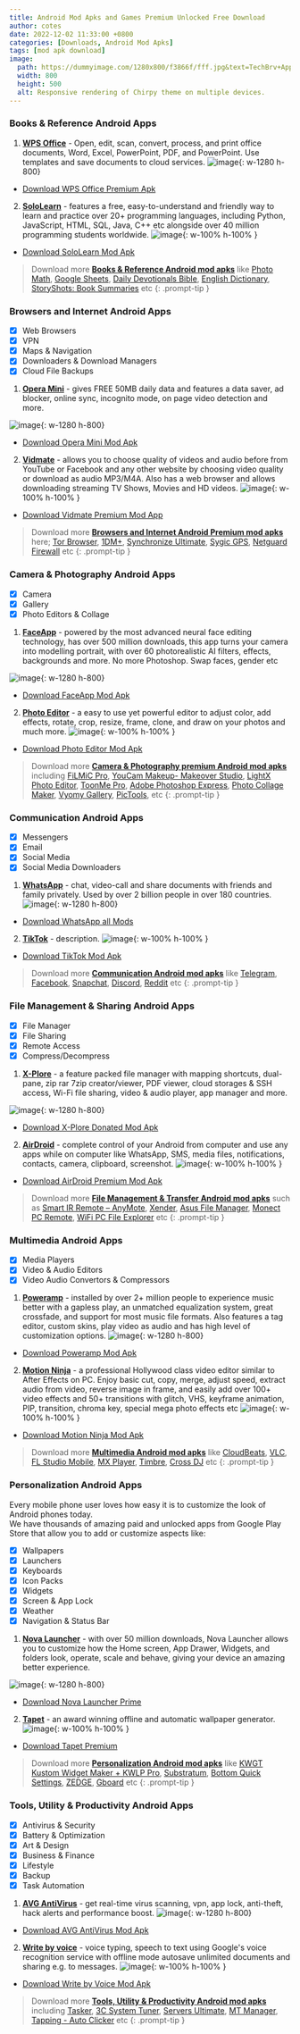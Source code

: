 ```yaml
---
title: Android Mod Apks and Games Premium Unlocked Free Download
author: cotes
date: 2022-12-02 11:33:00 +0800
categories: [Downloads, Android Mod Apks]
tags: [mod apk download]
image:
  path: https://dummyimage.com/1280x800/f3866f/fff.jpg&text=TechBrv+Apps
  width: 800
  height: 500
  alt: Responsive rendering of Chirpy theme on multiple devices.
---
```


### **Books & Reference Android Apps**

1. <a href="https://play.google.com/store/apps/details?id=cn.wps.moffice_eng" rel="noopener noreferrer" target="_blank">**WPS Office**</a> - Open, edit, scan, convert, process, and print office documents, Word, Excel, PowerPoint, PDF, and PowerPoint. Use templates and save documents to cloud services. 
![image](https://dummyimage.com/1280x800/f3866f/fff.jpg&text=WPS+Office+Premium+App){: w-1280 h-800}  
- <a href="https://exe.com" target="_blank" rel="noopener nofollow" >Download WPS Office Premium Apk</a>

2. <a href="https://play.google.com/store/apps/details?id=com.sololearn" rel="noopener noreferrer" target="_blank">**SoloLearn**</a> - features a free, easy-to-understand and friendly way to learn and practice over 20+ programming languages, including Python, JavaScript, HTML, SQL, Java, C++ etc alongside over 40 million programming students worldwide. 
![image](https://dummyimage.com/1280x800/f3866f/fff.jpg&text=SoloLearn+App+Unlocked){: w-100% h-100% }  
- <a href="https://exe.io" target="_blank" rel="noopener nofollow" >Download SoloLearn Mod Apk</a>  

> Download more **<a href="https://sheets.google.com" target="_blank">Books & Reference Android mod apks</a>** like <a href="https://play.google.com/store/apps/details?id=com.microblink.photomath" target="_blank" rel="noopener noreferrer" >Photo Math</a>,  <a href="https://play.google.com/store/apps/details?id=com.google.android.apps.docs.editors.sheets" target="_blank" rel="noopener noreferrer">Google Sheets</a>, <a href="hhttps://play.google.com/store/apps/details?id=daily.devotion.bible" target="_blank" rel="noopener noreferrer" >Daily Devotionals Bible</a>, <a href="https://play.google.com/store/apps/details?id=livio.pack.lang.en_US" target="_blank" rel="noopener noreferrer" >English Dictionary</a>, <a href="https://play.google.com/store/apps/details?id=com.storyshots.android" target="_blank" rel="noopener noreferrer">StoryShots: Book Summaries</a> etc
{: .prompt-tip }

### **Browsers and Internet Android Apps**

- [x] Web Browsers
- [x] VPN
- [x] Maps & Navigation
- [x] Downloaders & Download Managers
- [x] Cloud File Backups

1. <a href="https://play.google.com/store/apps/details?id=com.opera.mini.native" rel="noopener noreferrer" target="_blank">**Opera Mini**</a> - gives FREE 50MB daily data and features a data saver, ad blocker, online sync, incognito mode, on page video detection and more. 

![image](https://dummyimage.com/1280x800/f3866f/fff.jpg&text=Opera+Mini+Free+Browsing){: w-1280 h-800}
- <a href="https://exe.com" target="_blank" rel="noopener nofollow" >Download Opera Mini Mod Apk</a>

2. <a href="https://play.google.com/store/apps/details?id=com.sharpregion.tapet" rel="noopener noreferrer" target="_blank">**Vidmate**</a> - allows you to choose quality of videos and audio before from YouTube or Facebook and any other website by choosing video quality or download as audio MP3/M4A. Also has a web browser and allows downloading streaming TV Shows, Movies and HD videos. 
![image](https://dummyimage.com/1280x800/f3866f/fff.jpg&text=Vidmate+App){: w-100% h-100% }

- <a href="https://exe.io" target="_blank" rel="noopener nofollow" >Download Vidmate Premium Mod App</a>  

> Download more **<a href="https://sheets.google.com" target="_blank">Browsers and Internet Android Premium mod apks</a>** here; <a href="https://play.google.com/store/apps/details?id=org.torproject.torbrowser" target="_blank" rel="noopener noreferrer" >Tor Browser</a>,  <a href="https://play.google.com/store/apps/details?id=idm.internet.download.manager.plus" target="_blank" rel="noopener noreferrer">1DM+</a>, <a href="https://play.google.com/store/apps/details?id=com.icecoldapps.synchronizeultimate" target="_blank" rel="noopener noreferrer" >Synchronize Ultimate</a>, <a href="https://play.google.com/store/apps/details?id=com.sygic.aura" target="_blank" rel="noopener noreferrer" >Sygic GPS</a>, <a href="https://play.google.com/store/apps/details?id=eu.faircode.netguard" target="_blank" rel="noopener noreferrer">Netguard Firewall</a> etc
{: .prompt-tip }

### **Camera & Photography Android Apps**

- [x] Camera
- [x] Gallery
- [x] Photo Editors & Collage

1. <a href="com.opera.mini.native" rel="noopener noreferrer" target="_blank">**FaceApp**</a> - powered by the most advanced neural face editing technology, has over 500 million downloads, this app turns your camera into modelling portrait, with over 60 photorealistic AI filters, effects, backgrounds and more. No more Photoshop. Swap faces, gender etc

![image](https://dummyimage.com/1280x800/f3866f/fff.jpg&text=FaceApp+Premium){: w-1280 h-800}  
- <a href="https://exe.com" target="_blank" rel="noopener nofollow" >Download FaceApp Mod Apk</a>

2. <a href="https://play.google.com/store/apps/details?id=com.iudesk.android.photo.editor" rel="noopener noreferrer" target="_blank">**Photo Editor**</a> - a easy to use yet powerful editor to adjust color, add effects, rotate, crop, resize, frame, clone, and draw on your photos and much more. 
![image](https://dummyimage.com/1280x800/f3866f/fff.jpg&text=Photo+Editor){: w-100% h-100% }  

- <a href="https://exe.io" target="_blank" rel="noopener nofollow" >Download Photo Editor Mod Apk</a>  

> Download more **<a href="https://sheets.google.com" target="_blank">Camera & Photography premium Android mod apks</a>** including <a href="https://play.google.com/store/apps/details?id=com.filmic.filmicpro" target="_blank" rel="noopener noreferrer" >FiLMiC Pro</a>,  <a href="https://play.google.com/store/apps/details?id=com.cyberlink.youcammakeup" target="_blank" rel="noopener noreferrer">YouCam Makeup- Makeover Studio</a>, <a href="https://play.google.com/store/apps/details?id=com.lightx" target="_blank" rel="noopener noreferrer" >LightX Photo Editor</a>, <a href="https://play.google.com/store/apps/details?id=com.vicman.toonmeapp" target="_blank" rel="noopener noreferrer" >ToonMe Pro</a>, <a href="https://play.google.com/store/apps/details?id=com.adobe.psmobile" target="_blank" rel="noopener noreferrer">Adobe Photoshop Express</a>, <a href="https://play.google.com/store/apps/details?id=icollage.photocollage.collagemaker.photolayouts.piceditor" target="_blank" rel="noopener noreferrer" >Photo Collage Maker</a>, <a href="https://play.google.com/store/apps/details?id=com.vyom.gallery" target="_blank" rel="noopener noreferrer" >Vyomy Gallery</a>, <a href="https://play.google.com/store/apps/details?id=omkar.tenkale.pictoolsandroid" target="_blank" rel="noopener noreferrer" >PicTools</a>, etc
{: .prompt-tip }

### **Communication Android Apps**

- [x] Messengers
- [x] Email 
- [x] Social Media
- [x] Social Media Downloaders

1. <a href="com.opera.mini.native" rel="noopener noreferrer" target="_blank">**WhatsApp**</a> - chat, video-call and share documents with friends and family privately. Used by over 2 billion people in over 180 countries. 
![image](https://dummyimage.com/1280x800/f3866f/fff.jpg&text=WhatsApp+All-Mods+Apk){: w-1280 h-800}  
- <a href="https://exe.com" target="_blank" rel="noopener nofollow" >Download WhatsApp all Mods</a>

2. <a href="https://play.google.com/store/apps/details?id=com.zhiliaoapp.musically" rel="noopener noreferrer" target="_blank">**TikTok**</a> - description. 
![image](https://dummyimage.com/1280x800/f3866f/fff.jpg&text=TikTok+No+Ads+No+Watermark+All-Region+Apk){: w-100% h-100% }  

- <a href="https://exe.io" target="_blank" rel="noopener nofollow" >Download TikTok Mod Apk</a>  

> Download more **<a href="https://sheets.google.com" target="_blank">Communication Android mod apks</a>** like <a href="https://play.google.com/store/apps/details?id=org.telegram.messenger" target="_blank" rel="noopener noreferrer" >Telegram</a>,  <a href="https://play.google.com/store/apps/details?id=com.facebook.katana&hl=en" target="_blank" rel="noopener noreferrer">Facebook</a>, <a href="https://play.google.com/store/apps/details?id=com.snapchat.android" target="_blank" rel="noopener noreferrer" >Snapchat</a>, <a href="https://play.google.com/store/apps/details?id=com.discord" target="_blank" rel="noopener noreferrer" >Discord</a>, <a href="https://play.google.com/store/apps/details?id=com.reddit.frontpage" target="_blank" rel="noopener noreferrer">Reddit</a> etc
{: .prompt-tip }

### **File Management & Sharing Android Apps**

- [x] File Manager
- [x] File Sharing 
- [x] Remote Access
- [x] Compress/Decompress

1. <a href="https://play.google.com/store/apps/details?id=com.lonelycatgames.Xplore" rel="noopener noreferrer" target="_blank">**X-Plore**</a> - a feature packed file manager with mapping shortcuts, dual-pane, zip rar 7zip creator/viewer, PDF viewer, cloud storages & SSH access, Wi-Fi file sharing, video & audio player, app manager and more. 

![image](https://dummyimage.com/1280x800/f3866f/fff.jpg&text=X+Plore+File+Manager){: w-1280 h-800}  
- <a href="https://exe.com" target="_blank" rel="noopener nofollow" >Download X-Plore Donated Mod Apk</a>

2. <a href="https://play.google.com/store/apps/details?id=com.sand.airdroid" rel="noopener noreferrer" target="_blank">**AirDroid**</a> - complete control of your Android from computer and use any apps while on computer like WhatsApp, SMS, media files, notifications, contacts, camera, clipboard, screenshot. 
![image](https://dummyimage.com/1280x800/f3866f/fff.jpg&text=AirDroid+App){: w-100% h-100% }  

- <a href="https://exe.io" target="_blank" rel="noopener nofollow" >Download AirDroid Premium Mod Apk</a>  

> Download more **<a href="https://sheets.google.com" target="_blank">File Management & Transfer Android mod apks</a>** such as <a href="https://play.google.com/store/apps/details?id=com.remotefairy" target="_blank" rel="noopener noreferrer" >Smart IR Remote – AnyMote</a>,  <a href="https://play.google.com/store/apps/details?id=cn.xender&hl=en" target="_blank" rel="noopener noreferrer">Xender</a>, <a href="https://play.google.com/store/apps/details?id=com.asus.filemanager" target="_blank" rel="noopener noreferrer" >Asus File Manager</a>, <a href="https://play.google.com/store/apps/details?id=com.monect.portable" target="_blank" rel="noopener noreferrer" >Monect PC Remote</a>, <a href="https://play.google.com/store/apps/details?id=x.WifiPCFileExplorerPro" target="_blank" rel="noopener noreferrer">WiFi PC File Explorer</a> etc
{: .prompt-tip }

### **Multimedia Android Apps**

- [x] Media Players
- [x] Video & Audio Editors
- [x] Video Audio Convertors & Compressors 

1. <a href="https://play.google.com/store/apps/details?id=com.maxmpz.audioplayer" rel="noopener noreferrer" target="_blank">**Poweramp**</a> - installed by over 2+ million people to experience music better with a gapless play, an unmatched equalization system, great crossfade, and support for most music file formats. Also features a tag editor, custom skins, play video as audio and has high level of customization options. 
![image](https://dummyimage.com/1280x800/f3866f/fff.jpg&text=Poweramp+Music+Player+App){: w-1280 h-800}  
- <a href="https://exe.com" target="_blank" rel="noopener nofollow" >Download Poweramp Mod Apk</a>

2. <a href="https://play.google.com/store/apps/details?id=com.accarunit.motionvideoeditor" rel="noopener noreferrer" target="_blank">**Motion Ninja**</a> - a professional Hollywood class video editor similar to After Effects on PC. Enjoy basic cut, copy, merge, adjust speed, extract audio from video, reverse image in frame, and easily add over 100+ video effects and 50+ transitions with glitch, VHS, keyframe animation, PIP, transition, chroma key, special mega photo effects etc
![image](https://dummyimage.com/1280x800/f3866f/fff.jpg&text=Motion+Ninja+Video+App){: w-100% h-100% }  

- <a href="https://exe.io" target="_blank" rel="noopener nofollow" >Download Motion Ninja Mod Apk</a>  

> Download more **<a href="https://sheets.google.com" target="_blank">Multimedia Android mod apks</a>** like <a href="https://play.google.com/store/apps/details?id=com.cloudbeats" target="_blank" rel="noopener noreferrer" >CloudBeats</a>, <a href="https://play.google.com/store/apps/details?id=org.videolan.vlc" target="_blank" rel="noopener noreferrer" >VLC</a>,  <a href="https://play.google.com/store/apps/details?id=com.imageline.FLM" target="_blank" rel="noopener noreferrer">FL Studio Mobile</a>, <a href="https://play.google.com/store/apps/details?id=com.mxtech.videoplayer.ad" target="_blank" rel="noopener noreferrer" >MX Player</a>, <a href="https://play.google.com/store/apps/details?id=xeus.timbre" target="_blank" rel="noopener noreferrer" >Timbre</a>, <a href="https://play.google.com/store/apps/details?id=com.mixvibes.crossdjapp&hl=en" target="_blank" rel="noopener noreferrer">Cross DJ</a> etc
{: .prompt-tip }

### **Personalization Android Apps**
Every mobile phone user loves how easy it is to customize the look of Android phones today.   
We have thousands of amazing paid and unlocked apps from Google Play Store that allow you to add or customize aspects like:
- [x] Wallpapers
- [x] Launchers
- [x] Keyboards
- [x] Icon Packs
- [x] Widgets
- [x] Screen & App Lock
- [x] Weather
- [x] Navigation & Status Bar  
1. <a href="https://play.google.com/store/apps/details?id=com.teslacoilsw.launcher" rel="noopener noreferrer" target="_blank">**Nova Launcher**</a> - with over 50 million downloads, Nova Launcher allows you to customize how the Home screen, App Drawer, Widgets, and folders look, operate, scale and behave, giving your device an amazing better experience. 

![image](https://dummyimage.com/1280x800/f3866f/fff.jpg&text=Nova+Launcher+App){: w-1280 h-800}  
- <a href="https://exe.com" target="_blank" rel="noopener nofollow" >Download Nova Launcher Prime</a>
2. <a href="https://play.google.com/store/apps/details?id=com.sharpregion.tapet" rel="noopener noreferrer" target="_blank">**Tapet**</a> - an award winning offline and automatic wallpaper generator.  
![image](https://dummyimage.com/1280x800/f3866f/fff.jpg&text=Tapet+Premium+App){: w-100% h-100% }  

- <a href="https://exe.io" target="_blank" rel="noopener nofollow" >Download Tapet Premium</a>  

> Download more **<a href="https://sheets.gom" target="_blank">Personalization Android mod apks</a>** like <a href="https://play.google.com/store/apps/details?id=org.kustom.widget" target="_blank" rel="noopener noreferrer" >KWGT Kustom Widget Maker + KWLP Pro</a>,  <a href="https://play.google.com/store/apps/details?id=projekt.substratum" target="_blank" rel="noopener noreferrer">Substratum</a>, <a href="https://play.google.com/store/apps/details?id=com.tombayley.bottomquicksettings" target="_blank" rel="noopener noreferrer" >Bottom Quick Settings</a>, <a href="https://play.google.com/store/apps/details?id=net.zedge.android" target="_blank" rel="noopener noreferrer" >ZEDGE</a>, <a href="https://play.google.com/store/apps/details?id=com.google.android.inputmethod.latin" target="_blank" rel="noopener noreferrer">Gboard</a> etc
{: .prompt-tip }

### **Tools, Utility & Productivity Android Apps**

- [x] Antivirus & Security
- [x] Battery & Optimization
- [x] Art & Design
- [x] Business & Finance
- [x] Lifestyle
- [x] Backup
- [x] Task Automation

1. <a href="com.opera.mini.native" rel="noopener noreferrer" target="_blank">**AVG AntiVirus**</a> - get real-time virus scanning, vpn, app lock, anti-theft, hack alerts and performance boost. 
![image](https://dummyimage.com/1280x800/f3866f/fff.jpg&text=AVG+Antivirus+Premium){: w-1280 h-800}  
- <a href="https://exe.com" target="_blank" rel="noopener nofollow" >Download AVG AntiVirus Mod Apk</a>

2. <a href="com.sharpregion.tapet" rel="noopener noreferrer" target="_blank">**Write by voice**</a> - voice typing, speech to text using Google's voice recognition service with offline mode autosave unlimited documents and sharing e.g. to messages.
![image](https://dummyimage.com/1280x800/f3866f/fff.jpg&text=Write+by+voice+app){: w-100% h-100% }  

- <a href="https://exe.io" target="_blank" rel="noopener nofollow" >Download Write by Voice Mod Apk</a>  

> Download more **<a href="https://sheets.google.com" target="_blank">Tools, Utility & Productivity Android mod apks</a>** including <a href="https://aioseo.com" target="_blank" rel="noopener noreferrer" >Tasker</a>,  <a href="https://www.joomunited.com/wordpress-products/wp-meta-seo" target="_blank" rel="noopener noreferrer">3C System Tuner</a>, <a href="https://play.google.com/store/apps/details?id=com.icecoldapps.serversultimatepro" target="_blank" rel="noopener noreferrer" >Servers Ultimate</a>, <a href="https://play.google.com/store/apps/details?id=bin.mt.plus" target="_blank" rel="noopener noreferrer" >MT Manager</a>, <a href="https://play.google.com/store/apps/details?id=com.autoclicker.clicker" target="_blank" rel="noopener noreferrer">Tapping - Auto Clicker</a> etc
{: .prompt-tip }

